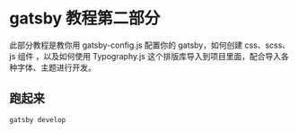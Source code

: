 # gatsby 教程第二部分

此部分教程是教你用 gatsby-config.js 配置你的 gatsby，如何创建 css、scss、js 组件 ，以及如何使用 Typography.js 这个排版库导入到项目里面，配合导入各种字体、主题进行开发。

## 跑起来
`gatsby develop`
